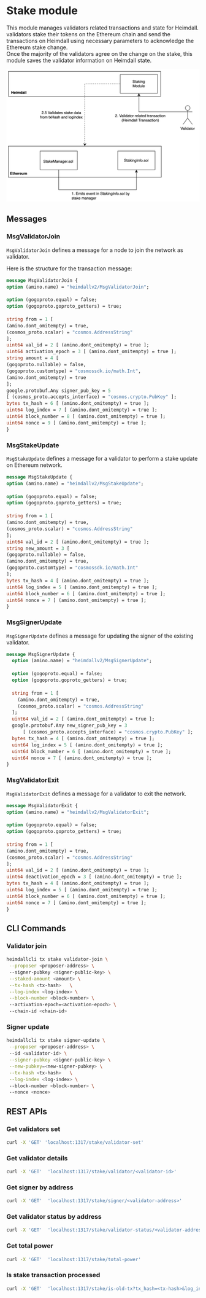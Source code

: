 [//]: # (TODO HV2: https://polygon.atlassian.net/browse/POS-2757)
[//]: # (TODO HV2: https://polygon.atlassian.net/browse/POS-2780)

# Stake module

This module manages validators related transactions and state for Heimdall.  
validators stake their tokens on the Ethereum chain and send the transactions on Heimdall using necessary parameters to acknowledge the Ethereum stake change.  
Once the majority of the validators agree on the change on the stake, this module saves the validator information on Heimdall state.  

![Stake Flow.png](stake_flow.png)

## Messages

### MsgValidatorJoin

`MsgValidatorJoin` defines a message for a node to join the network as validator.

Here is the structure for the transaction message:

```protobuf
message MsgValidatorJoin {
option (amino.name) = "heimdallv2/MsgValidatorJoin";

option (gogoproto.equal) = false;
option (gogoproto.goproto_getters) = true;

string from = 1 [
(amino.dont_omitempty) = true,
(cosmos_proto.scalar) = "cosmos.AddressString"
];
uint64 val_id = 2 [ (amino.dont_omitempty) = true ];
uint64 activation_epoch = 3 [ (amino.dont_omitempty) = true ];
string amount = 4 [
(gogoproto.nullable) = false,
(gogoproto.customtype) = "cosmossdk.io/math.Int",
(amino.dont_omitempty) = true
];
google.protobuf.Any signer_pub_key = 5
[ (cosmos_proto.accepts_interface) = "cosmos.crypto.PubKey" ];
bytes tx_hash = 6 [ (amino.dont_omitempty) = true ];
uint64 log_index = 7 [ (amino.dont_omitempty) = true ];
uint64 block_number = 8 [ (amino.dont_omitempty) = true ];
uint64 nonce = 9 [ (amino.dont_omitempty) = true ];
}
```

### MsgStakeUpdate

`MsgStakeUpdate` defines a message for a validator to perform a stake update on Ethereum network.

```protobuf
message MsgStakeUpdate {
option (amino.name) = "heimdallv2/MsgStakeUpdate";

option (gogoproto.equal) = false;
option (gogoproto.goproto_getters) = true;

string from = 1 [
(amino.dont_omitempty) = true,
(cosmos_proto.scalar) = "cosmos.AddressString"
];
uint64 val_id = 2 [ (amino.dont_omitempty) = true ];
string new_amount = 3 [
(gogoproto.nullable) = false,
(amino.dont_omitempty) = true,
(gogoproto.customtype) = "cosmossdk.io/math.Int"
];
bytes tx_hash = 4 [ (amino.dont_omitempty) = true ];
uint64 log_index = 5 [ (amino.dont_omitempty) = true ];
uint64 block_number = 6 [ (amino.dont_omitempty) = true ];
uint64 nonce = 7 [ (amino.dont_omitempty) = true ];
}
```

### MsgSignerUpdate

`MsgSignerUpdate` defines a message for updating the signer of the existing validator.

```protobuf
message MsgSignerUpdate {
  option (amino.name) = "heimdallv2/MsgSignerUpdate";

  option (gogoproto.equal) = false;
  option (gogoproto.goproto_getters) = true;

  string from = 1 [
    (amino.dont_omitempty) = true,
    (cosmos_proto.scalar) = "cosmos.AddressString"
  ];
  uint64 val_id = 2 [ (amino.dont_omitempty) = true ];
  google.protobuf.Any new_signer_pub_key = 3
      [ (cosmos_proto.accepts_interface) = "cosmos.crypto.PubKey" ];
  bytes tx_hash = 4 [ (amino.dont_omitempty) = true ];
  uint64 log_index = 5 [ (amino.dont_omitempty) = true ];
  uint64 block_number = 6 [ (amino.dont_omitempty) = true ];
  uint64 nonce = 7 [ (amino.dont_omitempty) = true ];
}
```

### MsgValidatorExit

`MsgValidatorExit` defines a message for a validator to exit the network.

```protobuf
message MsgValidatorExit {
option (amino.name) = "heimdallv2/MsgValidatorExit";

option (gogoproto.equal) = false;
option (gogoproto.goproto_getters) = true;

string from = 1 [
(amino.dont_omitempty) = true,
(cosmos_proto.scalar) = "cosmos.AddressString"
];
uint64 val_id = 2 [ (amino.dont_omitempty) = true ];
uint64 deactivation_epoch = 3 [ (amino.dont_omitempty) = true ];
bytes tx_hash = 4 [ (amino.dont_omitempty) = true ];
uint64 log_index = 5 [ (amino.dont_omitempty) = true ];
uint64 block_number = 6 [ (amino.dont_omitempty) = true ];
uint64 nonce = 7 [ (amino.dont_omitempty) = true ];
}
```

## CLI Commands
[//]: # (TODO:HV2 methods/commands not available in the heimdalld based heimdall-cli. Only `send-ack` and `send-checkopoint` are available)
### Validator join

```bash
heimdallcli tx stake validator-join \
 --proposer <proposer-address> \ 
 --signer-pubkey <signer-public-key> \
 --staked-amount <amount> \
 --tx-hash <tx-hash>   \
 --log-index <log-index> \
 --block-number <block-number> \ 
 --activation-epoch=<activation-epoch> \ 
 --chain-id <chain-id>
```

### Signer update

```bash
heimdallcli tx stake signer-update \
 --proposer <proposer-address> \ 
 --id <validator-id> \
 --signer-pubkey <signer-public-key> \
 --new-pubkey=<new-signer-pubkey> \
 --tx-hash <tx-hash>   \
 --log-index <log-index> \ 
 --block-number <block-number> \ 
 --nonce <nonce>
```

## REST APIs
[//]: # (TODO:HV2 check the endpoints below)

### Get validators set

```bash
curl -X 'GET' 'localhost:1317/stake/validator-set'
```

### Get validator details

```bash
curl -X 'GET'  'localhost:1317/stake/validator/<validator-id>' 
```

### Get signer by address

```bash
curl -X 'GET'  'localhost:1317/stake/signer/<validator-address>' 
```

### Get validator status by address

```bash
curl -X 'GET'  'localhost:1317/stake/validator-status/<validator-address>' 
```

### Get total power

```bash
curl -X 'GET'  'localhost:1317/stake/total-power' 
```

### Is stake transaction processed

```bash
curl -X 'GET'  'localhost:1317/stake/is-old-tx?tx_hash=<tx-hash>&log_index=<log-index>' 
```
